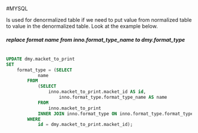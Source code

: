 #MYSQL 

Is used for denormalized table if we need to put value from normalized table to  value in the denormalized table. Look at the example below.

##### replace format name from inno.format_type_name to dmy.format_type
```sql

UPDATE dmy.macket_to_print 
SET 
    format_type = (SELECT 
            name
        FROM
            (SELECT 
                inno.macket_to_print.macket_id AS id,
                    inno.format_type.format_type_name AS name
            FROM
                inno.macket_to_print
            INNER JOIN inno.format_type ON inno.format_type.format_type_id = inno.macket_to_print.fk_macket_to_formatType) AS id_to_name
        WHERE
            id = dmy.macket_to_print.macket_id);
			
```
